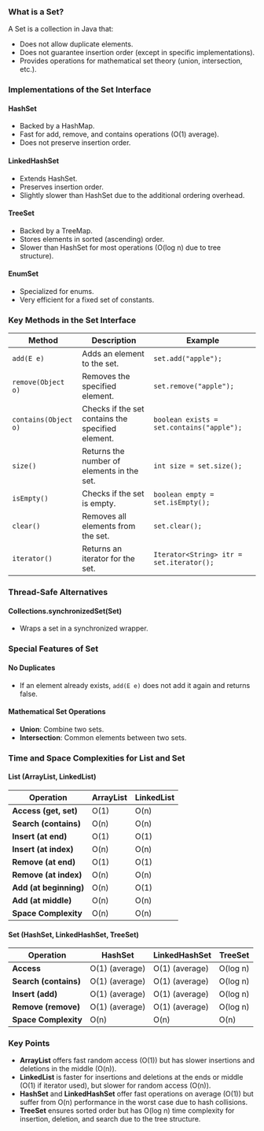 ### **What is a Set?**

A Set is a collection in Java that:
- Does not allow duplicate elements.
- Does not guarantee insertion order (except in specific implementations).
- Provides operations for mathematical set theory (union, intersection, etc.).

### **Implementations of the Set Interface**

#### **HashSet**
- Backed by a HashMap.
- Fast for add, remove, and contains operations (O(1) average).
- Does not preserve insertion order.

#### **LinkedHashSet**
- Extends HashSet.
- Preserves insertion order.
- Slightly slower than HashSet due to the additional ordering overhead.

#### **TreeSet**
- Backed by a TreeMap.
- Stores elements in sorted (ascending) order.
- Slower than HashSet for most operations (O(log n) due to tree structure).

#### **EnumSet**
- Specialized for enums.
- Very efficient for a fixed set of constants.

### **Key Methods in the Set Interface**

| Method                         | Description                                               | Example                              |
|---------------------------------|-----------------------------------------------------------|--------------------------------------|
| `add(E e)`                      | Adds an element to the set.                               | `set.add("apple");`                  |
| `remove(Object o)`              | Removes the specified element.                            | `set.remove("apple");`               |
| `contains(Object o)`            | Checks if the set contains the specified element.         | `boolean exists = set.contains("apple");` |
| `size()`                        | Returns the number of elements in the set.                | `int size = set.size();`             |
| `isEmpty()`                     | Checks if the set is empty.                               | `boolean empty = set.isEmpty();`     |
| `clear()`                       | Removes all elements from the set.                        | `set.clear();`                       |
| `iterator()`                    | Returns an iterator for the set.                          | `Iterator<String> itr = set.iterator();` |

### **Thread-Safe Alternatives**

#### **Collections.synchronizedSet(Set)**
- Wraps a set in a synchronized wrapper.

### **Special Features of Set**

#### **No Duplicates**
- If an element already exists, `add(E e)` does not add it again and returns false.

#### **Mathematical Set Operations**
- **Union**: Combine two sets.
- **Intersection**: Common elements between two sets.

### **Time and Space Complexities for List and Set**

#### **List (ArrayList, LinkedList)**

| Operation                   | **ArrayList**         | **LinkedList**        |
|-----------------------------|-----------------------|-----------------------|
| **Access (get, set)**        | O(1)                  | O(n)                  |
| **Search (contains)**        | O(n)                  | O(n)                  |
| **Insert (at end)**          | O(1)                  | O(1)                  |
| **Insert (at index)**        | O(n)                  | O(n)                  |
| **Remove (at end)**          | O(1)                  | O(1)                  |
| **Remove (at index)**        | O(n)                  | O(n)                  |
| **Add (at beginning)**       | O(n)                  | O(1)                  |
| **Add (at middle)**          | O(n)                  | O(n)                  |
| **Space Complexity**         | O(n)                  | O(n)                  |

#### **Set (HashSet, LinkedHashSet, TreeSet)**

| Operation                   | **HashSet**           | **LinkedHashSet**     | **TreeSet**           |
|-----------------------------|-----------------------|-----------------------|-----------------------|
| **Access**                   | O(1) (average)        | O(1) (average)        | O(log n)              |
| **Search (contains)**        | O(1) (average)        | O(1) (average)        | O(log n)              |
| **Insert (add)**             | O(1) (average)        | O(1) (average)        | O(log n)              |
| **Remove (remove)**          | O(1) (average)        | O(1) (average)        | O(log n)              |
| **Space Complexity**         | O(n)                  | O(n)                  | O(n)                  |

### **Key Points**
- **ArrayList** offers fast random access (O(1)) but has slower insertions and deletions in the middle (O(n)).
- **LinkedList** is faster for insertions and deletions at the ends or middle (O(1) if iterator used), but slower for random access (O(n)).
- **HashSet** and **LinkedHashSet** offer fast operations on average (O(1)) but suffer from O(n) performance in the worst case due to hash collisions.
- **TreeSet** ensures sorted order but has O(log n) time complexity for insertion, deletion, and search due to the tree structure.